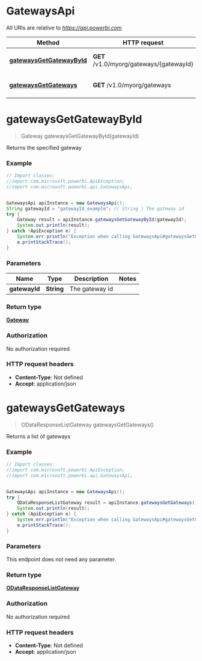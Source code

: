 # GatewaysApi

All URIs are relative to *https://api.powerbi.com*

Method | HTTP request | Description
------------- | ------------- | -------------
[**gatewaysGetGatewayById**](GatewaysApi.md#gatewaysGetGatewayById) | **GET** /v1.0/myorg/gateways/{gatewayId} | Returns the specified gateway
[**gatewaysGetGateways**](GatewaysApi.md#gatewaysGetGateways) | **GET** /v1.0/myorg/gateways | Returns a list of gateways


<a name="gatewaysGetGatewayById"></a>
# **gatewaysGetGatewayById**
> Gateway gatewaysGetGatewayById(gatewayId)

Returns the specified gateway

### Example
```java
// Import classes:
//import com.microsoft.powerbi.ApiException;
//import com.microsoft.powerbi.api.GatewaysApi;


GatewaysApi apiInstance = new GatewaysApi();
String gatewayId = "gatewayId_example"; // String | The gateway id
try {
    Gateway result = apiInstance.gatewaysGetGatewayById(gatewayId);
    System.out.println(result);
} catch (ApiException e) {
    System.err.println("Exception when calling GatewaysApi#gatewaysGetGatewayById");
    e.printStackTrace();
}
```

### Parameters

Name | Type | Description  | Notes
------------- | ------------- | ------------- | -------------
 **gatewayId** | **String**| The gateway id |

### Return type

[**Gateway**](Gateway.md)

### Authorization

No authorization required

### HTTP request headers

 - **Content-Type**: Not defined
 - **Accept**: application/json

<a name="gatewaysGetGateways"></a>
# **gatewaysGetGateways**
> ODataResponseListGateway gatewaysGetGateways()

Returns a list of gateways

### Example
```java
// Import classes:
//import com.microsoft.powerbi.ApiException;
//import com.microsoft.powerbi.api.GatewaysApi;


GatewaysApi apiInstance = new GatewaysApi();
try {
    ODataResponseListGateway result = apiInstance.gatewaysGetGateways();
    System.out.println(result);
} catch (ApiException e) {
    System.err.println("Exception when calling GatewaysApi#gatewaysGetGateways");
    e.printStackTrace();
}
```

### Parameters
This endpoint does not need any parameter.

### Return type

[**ODataResponseListGateway**](ODataResponseListGateway.md)

### Authorization

No authorization required

### HTTP request headers

 - **Content-Type**: Not defined
 - **Accept**: application/json

